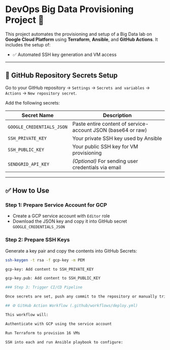 # DevOps Big Data Provisioning Project 🚀

This project automates the provisioning and setup of a Big Data lab on **Google Cloud Platform** using **Terraform**, **Ansible**, and **GitHub Actions**. It includes the setup of:

- ✅ Automated SSH key generation and VM access

---

## 🔐 GitHub Repository Secrets Setup

Go to your GitHub repository → `Settings` → `Secrets and variables` → `Actions` → `New repository secret`.

Add the following secrets:

| Secret Name               | Description                                                  |
| ------------------------- | ------------------------------------------------------------ |
| `GOOGLE_CREDENTIALS_JSON` | Paste entire content of service-account JSON (base64 or raw) |
| `SSH_PRIVATE_KEY`         | Your private SSH key used by Ansible                         |
| `SSH_PUBLIC_KEY`          | Your public SSH key for VM provisioning                      |
| `SENDGRID_API_KEY`        | _(Optional)_ For sending user credentials via email          |

---

## ✅ How to Use

### Step 1: Prepare Service Account for GCP

- Create a GCP service account with `Editor` role
- Download the JSON key and copy it into GitHub secret `GOOGLE_CREDENTIALS_JSON`

### Step 2: Prepare SSH Keys

Generate a key pair and copy the contents into GitHub Secrets:

```bash
ssh-keygen -t rsa -f gcp-key -m PEM

gcp-key: Add content to SSH_PRIVATE_KEY

gcp-key.pub: Add content to SSH_PUBLIC_KEY

### Step 3: Trigger CI/CD Pipeline

Once secrets are set, push any commit to the repository or manually trigger the GitHub Action.

## ⚙️ GitHub Action Workflow (.github/workflows/deploy.yml)

This workflow will:

Authenticate with GCP using the service account

Run Terraform to provision 16 VMs

SSH into each and run Ansible playbook to configure:
```
